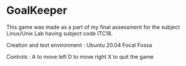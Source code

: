# GoalKeeper

This game was made as a part of my final assessment for the subject Linux/Unix Lab having subject code ITC18. 

Creation and test environment : Ubuntu 20.04 Focal Fossa

Controls : 
A to move left
D to move right
X to quit the game
